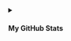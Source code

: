 <details>
<summary><h4>My GitHub Stats</h4></summary>

<p align="center"> <img src="https://github-readme-stats.vercel.app/api?username=ikx7.a&show_icons=true&theme=gotham" alt="ikx7.a" />

